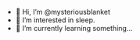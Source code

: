 - 👋 Hi, I’m @mysteriousblanket
- 👀 I’m interested in sleep.
- 🌱 I’m currently learning something...
<!---
blanket!
--->
